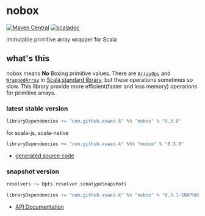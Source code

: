# nobox

[![Maven Central](https://maven-badges.herokuapp.com/maven-central/com.github.xuwei-k/nobox_2.12/badge.svg)](https://maven-badges.herokuapp.com/maven-central/com.github.xuwei-k/nobox_2.12)
[![scaladoc](https://javadoc-badge.appspot.com/com.github.xuwei-k/nobox_2.12.svg?label=javadoc)](https://javadoc-badge.appspot.com/com.github.xuwei-k/nobox_2.12/nobox/index.html?javadocio=true)


immutable primitive array wrapper for Scala

## what's this

nobox means **No** Boxing primitive values.
There are [`ArrayOps`](https://github.com/scala/scala/blob/v2.12.13/src/library/scala/collection/mutable/ArrayOps.scala) and [`WrappedArray`](https://github.com/scala/scala/blob/v2.12.13/src/library/scala/collection/mutable/WrappedArray.scala) in [Scala standard library](http://docs.scala-lang.org/overviews/collections/arrays.html), but these operations sometimes so slow.
This library provide more efficient(faster and less memory) operations for primitive arrays.

### latest stable version

```scala
libraryDependencies += "com.github.xuwei-k" %% "nobox" % "0.3.0"
```

for scala-js, scala-native

```scala
libraryDependencies += "com.github.xuwei-k" %%% "nobox" % "0.3.0"
```

- [generated source code](http://java-src.appspot.com/com.github.xuwei-k/nobox_2.12?latest)

### snapshot version

```scala
resolvers += Opts.resolver.sonatypeSnapshots

libraryDependencies += "com.github.xuwei-k" %% "nobox" % "0.3.1-SNAPSHOT"
```


- [API Documentation](https://oss.sonatype.org/service/local/repositories/snapshots/archive/com/github/xuwei-k/nobox_2.12/0.3.1-SNAPSHOT/nobox_2.12-0.3.1-SNAPSHOT-javadoc.jar/!/index.html)


